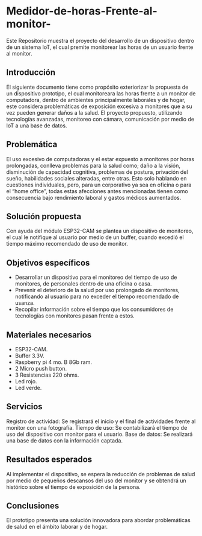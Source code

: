 # Medidor-de-horas-Frente-al-monitor-
Este Repositorio muestra el proyecto del desarrollo de un dispositivo dentro de un sistema IoT, el cual premite monitorear las horas de un usuario frente al monitor.

## Introducción

El siguiente documento tiene como propósito exteriorizar la propuesta de un dispositivo prototipo, el cual monitoreara las horas frente a un monitor de computadora, dentro de ambientes principalmente laborales y de hogar, este considera problemáticas de exposición excesiva a monitores que a su vez pueden generar daños a la salud.  El proyecto propuesto, utilizando tecnologías avanzadas, monitoreo con cámara, comunicación por medio de IoT a una base de datos.

## Problemática

El uso excesivo de computadoras y el estar expuesto a monitores por horas prolongadas, conlleva problemas para la salud como; daño a la visión, disminución de capacidad cognitiva, problemas de postura, privación del sueño, habilidades sociales alteradas, entre otras. Esto solo hablando en cuestiones individuales, pero, para un corporativo ya sea en oficina o para el “home office”, todas estas afecciones antes mencionadas tienen como consecuencia bajo rendimiento laboral y gastos médicos aumentados.

## Solución propuesta

Con ayuda del módulo ESP32-CAM se plantea un dispositivo de monitoreo, el cual le notifique al usuario por medio de un buffer, cuando excedió el tiempo máximo recomendado de uso de monitor.

## Objetivos específicos

- Desarrollar un dispositivo para el monitoreo del tiempo de uso de monitores, de personales dentro de una oficina o casa. 
- Prevenir el deterioro de la salud por uso prolongado de monitores, notificando al usuario para no exceder el tiempo recomendado de usanza. 
- Recopilar información sobre el tiempo que los consumidores de tecnologías con monitores pasan frente a estos.

## Materiales necesarios

- ESP32-CAM.
- Buffer 3.3V.
- Raspberry pi 4 mo. B 8Gb ram.
- 2 Micro push button.
- 3 Resistencias 220 ohms.
- Led rojo. 
- Led verde. 

## Servicios
 
Registro de actividad: Se registrará el inicio y el final de actividades frente al monitor con una fotografía. 
Tiempo de uso: Se contabilizará el tiempo de uso del dispositivo con monitor para el usuario. 
Base de datos: Se realizará una base de datos con la información captada. 

## Resultados esperados

Al implementar el dispositivo, se espera la reducción de problemas de salud por medio de pequeños descansos del uso del monitor y se obtendrá un histórico sobre el tiempo de exposición de la persona. 

## Conclusiones

El prototipo presenta una solución innovadora para abordar problemáticas de salud en el ámbito laborar y de hogar.


